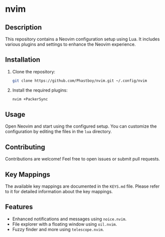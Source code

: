 # nvim

## Description
This repository contains a Neovim configuration setup using Lua. It includes various plugins and settings to enhance the Neovim experience.

## Installation
1. Clone the repository:
   ```sh
   git clone https://github.com/Phastboy/nvim.git ~/.config/nvim
   ```
2. Install the required plugins:
   ```sh
   nvim +PackerSync
   ```

## Usage
Open Neovim and start using the configured setup. You can customize the configuration by editing the files in the `lua` directory.

## Contributing
Contributions are welcome! Feel free to open issues or submit pull requests.

## Key Mappings
The available key mappings are documented in the `KEYS.md` file. Please refer to it for detailed information about the key mappings.

## Features
- Enhanced notifications and messages using `noice.nvim`.
- File explorer with a floating window using `oil.nvim`.
- Fuzzy finder and more using `telescope.nvim`.
